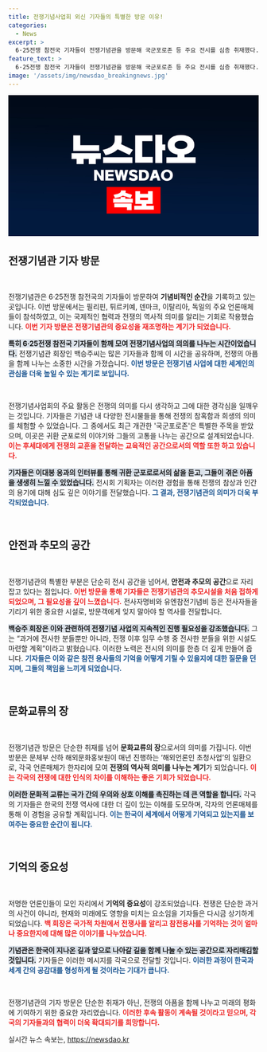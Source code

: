 ```yaml
---
title: 전쟁기념사업회 외신 기자들의 특별한 방문 이유!
categories:
  - News
excerpt: >
  6·25전쟁 참전국 기자들이 전쟁기념관을 방문해 국군포로존 등 주요 전시를 심층 취재했다. 백승주 회장은 전사자 추모 계획을 밝혔으며, 외신 매체는 이 특별한 시설에 깊은 관심을 보였다.
feature_text: >
  6·25전쟁 참전국 기자들이 전쟁기념관을 방문해 국군포로존 등 주요 전시를 심층 취재했다. 백승주 회장은 전사자 추모 계획을 밝혔으며, 외신 매체는 이 특별한 시설에 깊은 관심을 보였다.
image: '/assets/img/newsdao_breakingnews.jpg'
---
```


<p><img src="/assets/img/newsdao_breakingnews.jpg" alt="pcversion 속보" /></p>

<h2 data-ke-size="size26">전쟁기념관 기자 방문</h2>

<p data-ke-size="size16">&nbsp;</p>

<p>전쟁기념관은 6·25전쟁 참전국의 기자들이 방문하여 <strong>기념비적인 순간</strong>을 기록하고 있는 곳입니다. 이번 방문에서는 필리핀, 튀르키예, 덴마크, 이탈리아, 독일의 주요 언론매체들이 참석하였고, 이는 국제적인 협력과 전쟁의 역사적 의미를 알리는 기회로 작용했습니다. <b><span style="color: #ee2323;">이번 기자 방문은 전쟁기념관의 중요성을 재조명하는 계기가 되었습니다.</span></b> </p>

<p><b><span style="background-color: #21538527;">특히 6·25전쟁 참전국 기자들이 함께 모여 전쟁기념사업의 의의를 나누는 시간이었습니다.</span></b> 전쟁기념관 회장인 백승주씨는 많은 기자들과 함께 이 시간을 공유하며, 전쟁의 아픔을 함께 나누는 소중한 시간을 가졌습니다. <b><span style="color: #1a5490;">이번 방문은 전쟁기념 사업에 대한 세계인의 관심을 더욱 높일 수 있는 계기로 보입니다.</span></b></p>

<p data-ke-size="size16">&nbsp;</p>

<p>전쟁기념사업회의 주요 활동은 전쟁의 의미를 다시 생각하고 그에 대한 경각심을 일깨우는 것입니다. 기자들은 기념관 내 다양한 전시물들을 통해 전쟁의 참혹함과 희생의 의미를 체험할 수 있었습니다. 그 중에서도 최근 개관한 '국군포로존'은 특별한 주목을 받았으며, 이곳은 귀환 군포로의 이야기와 그들의 고통을 나누는 공간으로 설계되었습니다. <b><span style="color: #ee2323;">이는 후세대에게 전쟁의 교훈을 전달하는 교육적인 공간으로서의 역할 또한 하고 있습니다.</span></b></p>

<p><b><span style="background-color: #21538527;">기자들은 이대봉 옹과의 인터뷰를 통해 귀환 군포로로서의 삶을 듣고, 그들이 겪은 아픔을 생생히 느낄 수 있었습니다.</span></b> 전시회 기획자는 이러한 경험을 통해 전쟁의 참상과 인간의 용기에 대해 심도 깊은 이야기를 전달했습니다. <b><span style="color: #1a5490;">그 결과, 전쟁기념관의 의미가 더욱 부각되었습니다.</span></b></p>

<p data-ke-size="size16">&nbsp;</p>

<h2 data-ke-size="size26">안전과 추모의 공간</h2>

<p data-ke-size="size16">&nbsp;</p>

<p>전쟁기념관의 특별한 부분은 단순히 전시 공간을 넘어서, <strong>안전과 추모의 공간</strong>으로 자리잡고 있다는 점입니다. <b><span style="color: #ee2323;">이번 방문을 통해 기자들은 전쟁기념관의 추모시설을 처음 접하게 되었으며, 그 필요성을 깊이 느꼈습니다.</span></b> 전사자명비와 유엔참전기념비 등은 전사자들을 기리기 위한 중요한 시설로, 방문객에게 잊지 말아야 할 역사를 전달합니다. </p>

<p><b><span style="background-color: #21538527;">백승주 회장은 이와 관련하여 전쟁기념 사업의 지속적인 진행 필요성을 강조했습니다.</span></b> 그는 “과거에 전사한 분들뿐만 아니라, 전쟁 이후 임무 수행 중 전사한 분들을 위한 시설도 마련할 계획”이라고 밝혔습니다. 이러한 노력은 전시의 의미를 한층 더 깊게 만들어 줍니다. <b><span style="color: #1a5490;">기자들은 이와 같은 참전 용사들의 기억을 어떻게 기릴 수 있을지에 대한 질문을 던지며, 그들의 책임을 느끼게 되었습니다.</span></b></p>

<p data-ke-size="size16">&nbsp;</p>

<h2 data-ke-size="size26">문화교류의 장</h2>

<p data-ke-size="size16">&nbsp;</p>

<p>전쟁기념관 방문은 단순한 취재를 넘어 <strong>문화교류의 장</strong>으로서의 의미를 가집니다. 이번 방문은 문체부 산하 해외문화홍보원이 매년 진행하는 ‘해외언론인 초청사업’의 일환으로, 각국 언론매체가 한자리에 모여 <strong>전쟁의 역사적 의미를 나누는 계기</strong>가 되었습니다. <b><span style="color: #ee2323;">이는 각국의 전쟁에 대한 인식의 차이를 이해하는 좋은 기회가 되었습니다.</span></b></p>

<p><b><span style="background-color: #21538527;">이러한 문화적 교류는 국가 간의 우의와 상호 이해를 촉진하는 데 큰 역할을 합니다.</span></b> 각국의 기자들은 한국의 전쟁 역사에 대한 더 깊이 있는 이해를 도모하며, 각자의 언론매체를 통해 이 경험을 공유할 계획입니다. <b><span style="color: #1a5490;">이는 한국이 세계에서 어떻게 기억되고 있는지를 보여주는 중요한 순간이 됩니다.</span></b></p>

<p data-ke-size="size16">&nbsp;</p>

<h2 data-ke-size="size26">기억의 중요성</h2>

<p data-ke-size="size16">&nbsp;</p>

<p>저명한 언론인들이 모인 자리에서 <strong>기억의 중요성</strong>이 강조되었습니다. 전쟁은 단순한 과거의 사건이 아니라, 현재와 미래에도 영향을 미치는 요소임을 기자들은 다시금 상기하게 되었습니다. <b><span style="color: #ee2323;">백 회장은 국가적 차원에서 전쟁사를 알리고 참전용사를 기억하는 것이 얼마나 중요한지에 대해 많은 이야기를 나누었습니다.</span></b> </p>

<p><b><span style="background-color: #21538527;">기념관은 한국이 지나온 길과 앞으로 나아갈 길을 함께 나눌 수 있는 공간으로 자리매김할 것입니다.</span></b> 기자들은 이러한 메시지를 각국으로 전달할 것입니다. <b><span style="color: #1a5490;">이러한 과정이 한국과 세계 간의 공감대를 형성하게 될 것이라는 기대가 큽니다.</span></b></p>

<p data-ke-size="size16">&nbsp;</p>

<p>전쟁기념관의 기자 방문은 단순한 취재가 아닌, 전쟁의 아픔을 함께 나누고 미래의 평화에 기여하기 위한 중요한 자리였습니다. <b><span style="color: #ee2323;">이러한 후속 활동이 계속될 것이라고 믿으며, 각국의 기자들과의 협력이 더욱 확대되기를 희망합니다.</span></b> </p>
실시간 뉴스 속보는, <a href="https://newsdao.kr" rel="dofollow">https://newsdao.kr</a>


